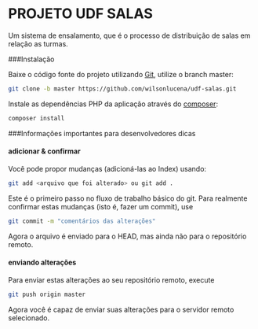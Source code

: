 # PROJETO UDF SALAS
Um sistema de ensalamento, que é o processo de distribuição de salas em relação as turmas.

###Instalação

Baixe o código fonte do projeto utilizando [Git](https://git-scm.com/), utilize o branch master:

```bash
git clone -b master https://github.com/wilsonlucena/udf-salas.git
```

Instale as dependências PHP da aplicação através do [composer](https://getcomposer.org/):

```bash
composer install
```

###Informações importantes para desenvolvedores dicas

#### adicionar & confirmar
Você pode propor mudanças (adicioná-las ao Index) usando:

```bash
git add <arquivo que foi alterado> ou git add .
```
Este é o primeiro passo no fluxo de trabalho básico do git. Para realmente confirmar estas mudanças (isto é, fazer um commit), use

```bash
git commit -m "comentários das alterações"
```
Agora o arquivo é enviado para o HEAD, mas ainda não para o repositório remoto.

#### enviando alterações

Para enviar estas alterações ao seu repositório remoto, execute

```bash
git push origin master
```
Agora você é capaz de enviar suas alterações para o servidor remoto selecionado.

